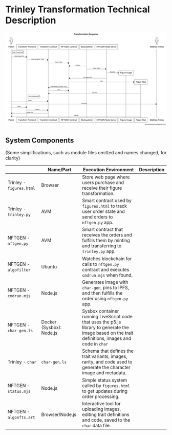 # Trinley Transformation Technical Description

![Sequence](https://github.com/runvnc/trinley-transform/blob/main/tr2.png)

## System Components

(Some simplifications, such as module files omitted and names changed, for clarity)

||Name/Part|Execution Environment| Description|
|----------|-------------|---------|-----------|
|Trinley - `figures.html`   |Browser  |Store web page where users purchase and receive their figure transformation.|
|Trinley -`trinley.py`  |AVM      |Smart contract used by `figures.html` to track user order state and send orders to `nftgen.py` app. |
|NFTGEN - `nftgen.py`  | AVM |Smart contract that receives the orders and fulfills them by minting and transferring to `trinley.py` app. |
|NFTGEN - `algofilter` |Ubuntu|Watches blockchain for calls to `nftgen.py` contract and executes `cmdrun.mjs` when found.|
|NFTGEN - `cmdrun.mjs` |Node.js|Generates image with `char-gen`, pins to IPFS, and then fulfills the order using `nftgen.py` app.|
|NFTGEN - `char-gen.ls`  | Docker (Sysbox): Node.js | Sysbox container running LiveScript code that uses the p5.js library to generate the image based on the trait definitions, images and code in `char` |
|Trinley - `char`  | `char-gen.ls` | Schema that defines the trait variants, images, rarity, and code used to generate the character image and metadata.|
|NFTGEN - `status.mjs` |  Node.js | Simple status system called by `figures.html` to get updates during order processing.|
|NFTGEN - `algonfts.art` | Browser/Node.js | Interactive tool for uploading images, editing trait definitions and code, saved to the `char` data file.|

